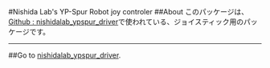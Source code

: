 #Nishida Lab's YP-Spur Robot joy controler
##About
このパッケージは、[Github : nishidalab_ypspur_driver](http://github.com/RyodoTanaka/nishidalab_ypspur_driver)で使われている、ジョイスティック用のパッケージです。

---

##Go to [nishidalab_ypspur_driver](http://github.com/RyodoTanaka/nishidalab_ypspur_driver).
